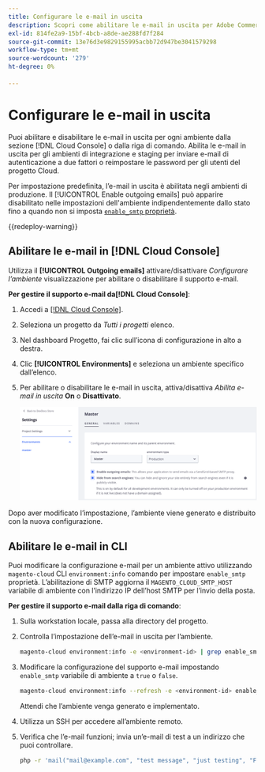 ```yaml
---
title: Configurare le e-mail in uscita
description: Scopri come abilitare le e-mail in uscita per Adobe Commerce sull’infrastruttura cloud.
exl-id: 814fe2a9-15bf-4bcb-a8de-ae288fd7f284
source-git-commit: 13e76d3e9829155995acbb72d947be3041579298
workflow-type: tm+mt
source-wordcount: '279'
ht-degree: 0%

---
```


# Configurare le e-mail in uscita

Puoi abilitare e disabilitare le e-mail in uscita per ogni ambiente dalla sezione [!DNL Cloud Console] o dalla riga di comando. Abilita le e-mail in uscita per gli ambienti di integrazione e staging per inviare e-mail di autenticazione a due fattori o reimpostare le password per gli utenti del progetto Cloud.

Per impostazione predefinita, l’e-mail in uscita è abilitata negli ambienti di produzione. Il [!UICONTROL Enable outgoing emails] può apparire disabilitato nelle impostazioni dell&#39;ambiente indipendentemente dallo stato fino a quando non si imposta [`enable_smtp` proprietà](#enable-emails-in-the-cli).

{{redeploy-warning}}

## Abilitare le e-mail in [!DNL Cloud Console]

Utilizza il **[!UICONTROL Outgoing emails]** attivare/disattivare _Configurare l’ambiente_ visualizzazione per abilitare o disabilitare il supporto e-mail.

**Per gestire il supporto e-mail da[!DNL Cloud Console]**:

1. Accedi a [[!DNL Cloud Console]](https://console.adobecommerce.com).
1. Seleziona un progetto da _Tutti i progetti_ elenco.
1. Nel dashboard Progetto, fai clic sull’icona di configurazione in alto a destra.
1. Clic **[!UICONTROL Environments]** e seleziona un ambiente specifico dall’elenco.
1. Per abilitare o disabilitare le e-mail in uscita, attiva/disattiva _Abilita e-mail in uscita_ **On** o **Disattivato**.

   ![Abilita configurazione e-mail in uscita](../../assets/outgoing-emails.png)

Dopo aver modificato l’impostazione, l’ambiente viene generato e distribuito con la nuova configurazione.

## Abilitare le e-mail in CLI

Puoi modificare la configurazione e-mail per un ambiente attivo utilizzando `magento-cloud` CLI `environment:info` comando per impostare `enable_smtp` proprietà. L’abilitazione di SMTP aggiorna il `MAGENTO_CLOUD_SMTP_HOST` variabile di ambiente con l’indirizzo IP dell’host SMTP per l’invio della posta.

**Per gestire il supporto e-mail dalla riga di comando**:

1. Sulla workstation locale, passa alla directory del progetto.

1. Controlla l’impostazione dell’e-mail in uscita per l’ambiente.

   ```bash
   magento-cloud environment:info -e <environment-id> | grep enable_smtp
   ```

1. Modificare la configurazione del supporto e-mail impostando `enable_smtp` variabile di ambiente a `true` o `false`.

   ```bash
   magento-cloud environment:info --refresh -e <environment-id> enable_smtp true
   ```

   Attendi che l’ambiente venga generato e implementato.

1. Utilizza un SSH per accedere all’ambiente remoto.

1. Verifica che l’e-mail funzioni; invia un’e-mail di test a un indirizzo che puoi controllare.

   ```bash
   php -r 'mail("mail@example.com", "test message", "just testing", "From: tester@example.com");'
   ```

